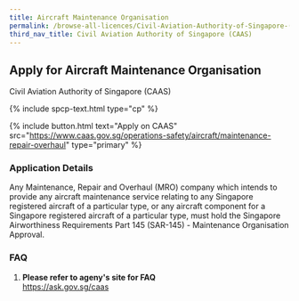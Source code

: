 ```yaml
---
title: Aircraft Maintenance Organisation
permalink: /browse-all-licences/Civil-Aviation-Authority-of-Singapore-(CAAS)/Aircraft-Maintenance-Organisation
third_nav_title: Civil Aviation Authority of Singapore (CAAS)
---
```


## Apply for Aircraft Maintenance Organisation

Civil Aviation Authority of Singapore (CAAS)

{% include spcp-text.html type="cp" %}

{% include button.html text="Apply on CAAS" src="https://www.caas.gov.sg/operations-safety/aircraft/maintenance-repair-overhaul" type="primary" %}

<H3>Application Details</H3>

<p>Any Maintenance, Repair and Overhaul (MRO) company which intends to provide any aircraft maintenance service relating to any Singapore registered aircraft of a particular type, or any aircraft component for a Singapore registered aircraft of a particular type, must hold the Singapore Airworthiness Requirements Part 145 (SAR-145) - Maintenance Organisation Approval.</p>

<h3>FAQ</h3>
<ol>
    <li><strong>Please refer to ageny's site for FAQ</strong>
    <br><a href="https://ask.gov.sg/caas" target="_blank" rel="noopener">https://ask.gov.sg/caas</a></li>
</ol>

